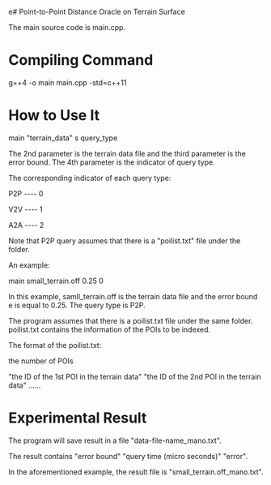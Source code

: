 e# Point-to-Point Distance Oracle on Terrain Surface

The main source code is main.cpp. 

# Compiling Command

g++4 -o main main.cpp -std=c++11

# How to Use It

main "terrain_data" s query_type

The 2nd parameter is the terrain data file and the third parameter is the error bound. The 4th parameter is the indicator of query type. 

The corresponding indicator of each query type:

P2P ----  0

V2V ----  1

A2A ----  2

Note that P2P query assumes that there is a "poilist.txt" file under the folder. 


An example: 

main small_terrain.off 0.25 0

In this example, samll_terrain.off is the terrain data file and the error bound e is equal to 0.25. The query type is P2P. 

The program assumes that there is a poilist.txt file under the same folder. poilist.txt contains the information of the POIs to be indexed.

The format of the poilist.txt: 

the number of POIs

"the ID of the 1st POI in the terrain data" "the ID of the 2nd POI in the terrain data" ...... 

# Experimental Result

The program will save result in a file "data-file-name_mano.txt". 

The result contains "error bound" "query time (micro seconds)"  "error". 

In the aforementioned example, the result file is "small_terrain.off_mano.txt".

